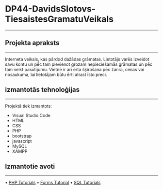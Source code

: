 # DP44-DavidsSlotovs-TiesaistesGramatuVeikals

---

## Projekta apraksts
---

Interneta veikals, kas pārdod dažādas grāmatas. Lietotājs varēs izveidot savu kontu un pēc tam pievienot grozam nepieciešamās grāmatas un pēc tam veikt pasūtījumu. Vietnē ir arī ērta šķirošana pēc žanra, cenas vai nosaukuma, lai lietotājam būtu ērti atrast īsto preci.

## izmantotās tehnoloģijas
---
Projektā tiek izmantots:

* Visual Studio Code
* HTML
* CSS
* PHP
* bootstrap
* javascript
* MySQL
* XAMPP 

## Izmantotie avoti
---
• [PHP Tutorials](https://www.w3schools.com/php/)
• [Forms Tutorial](https://www.youtube.com/watch?v=2MpZwFoBPjQ&t=510s)
• [SQL Tutorials](https://www.w3schools.com/sql/)
